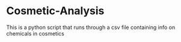 # Cosmetic-Analysis
This is a python script that runs through a csv file containing info on chemicals in cosmetics 
